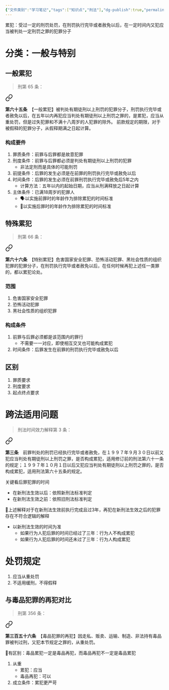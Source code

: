 ```yaml
---
{"文件类别":"学习笔记","tags":["知识点","刑法"],"dg-publish":true,"permalink":"/学习笔记studyup/刑总/累犯/","dgPassFrontmatter":true,"created":"2024-10-30T19:07:40.982+08:00","updated":"2024-11-12T21:17:20.704+08:00"}
---
```


累犯：受过一定的刑罚处罚，在刑罚执行完毕或者赦免以后，在一定时间内又犯应当被判处一定刑罚之罪的犯罪分子
# 分类：一般与特别
## 一般累犯
>刑第 65 条：
<div class="transclusion internal-embed is-loaded"><a class="markdown-embed-link" href="/////#t65" aria-label="Open link"><svg xmlns="http://www.w3.org/2000/svg" width="24" height="24" viewBox="0 0 24 24" fill="none" stroke="currentColor" stroke-width="2" stroke-linecap="round" stroke-linejoin="round" class="svg-icon lucide-link"><path d="M10 13a5 5 0 0 0 7.54.54l3-3a5 5 0 0 0-7.07-7.07l-1.72 1.71"></path><path d="M14 11a5 5 0 0 0-7.54-.54l-3 3a5 5 0 0 0 7.07 7.07l1.71-1.71"></path></svg></a><div class="markdown-embed">



**第六十五条**　【一般累犯】被判处有期徒刑以上刑罚的犯罪分子，刑罚执行完毕或者赦免以后，在五年以内再犯应当判处有期徒刑以上刑罚之罪的，是累犯，应当从重处罚，但是过失犯罪和不满十八周岁的人犯罪的除外。
前款规定的期限，对于被假释的犯罪分子，从假释期满之日起计算。 

</div></div>

### 构成要件
1. 罪质条件：前罪与后罪都是故意犯罪
2. 刑度条件：前罪与后罪都必须是判处有期徒刑以上刑罚的犯罪
	- 非法定刑而是具体的可能刑罚
3. 前提条件：后罪的发生必须是在前罪的刑罚执行完毕或赦免以后
4. 时间条件：后罪的发生必须在前罪刑罚执行完毕或赦免后5年之内
	- 计算方法：五年以内的起始日期，应当从刑满释放之日起计算
5. 主体条件：已满18周岁的犯罪人
	- 🗣️以实施前罪时的年龄作为排除累犯的时间标准
	- 🧵以实施后罪时的年龄作为排除累犯的时间标准
## 特殊累犯
>刑第 66 条：
<div class="transclusion internal-embed is-loaded"><a class="markdown-embed-link" href="/////#t66" aria-label="Open link"><svg xmlns="http://www.w3.org/2000/svg" width="24" height="24" viewBox="0 0 24 24" fill="none" stroke="currentColor" stroke-width="2" stroke-linecap="round" stroke-linejoin="round" class="svg-icon lucide-link"><path d="M10 13a5 5 0 0 0 7.54.54l3-3a5 5 0 0 0-7.07-7.07l-1.72 1.71"></path><path d="M14 11a5 5 0 0 0-7.54-.54l-3 3a5 5 0 0 0 7.07 7.07l1.71-1.71"></path></svg></a><div class="markdown-embed">



**第六十六条**　【特别累犯】危害国家安全犯罪、恐怖活动犯罪、黑社会性质的组织犯罪的犯罪分子，在刑罚执行完毕或者赦免以后，在任何时候再犯上述任一类罪的，都以累犯论处。 

</div></div>

### 范围
1. 危害国家安全犯罪
2. 恐怖活动犯罪
3. 黑社会性质的组织犯罪
### 构成条件
1. 前罪与后罪必须都是该范围内的罪行
	- 不需要一一对应，即使相互交叉也可能构成累犯
2. 时间条件：后罪发生在前罪的刑罚执行完毕或赦免以后
## 区别
1. 罪质要求
2. 刑度要求
3. 起点终点要求
# 跨法适用问题
>刑法时间效力解释第 3 条：
<div class="transclusion internal-embed is-loaded"><a class="markdown-embed-link" href="////#t3" aria-label="Open link"><svg xmlns="http://www.w3.org/2000/svg" width="24" height="24" viewBox="0 0 24 24" fill="none" stroke="currentColor" stroke-width="2" stroke-linecap="round" stroke-linejoin="round" class="svg-icon lucide-link"><path d="M10 13a5 5 0 0 0 7.54.54l3-3a5 5 0 0 0-7.07-7.07l-1.72 1.71"></path><path d="M14 11a5 5 0 0 0-7.54-.54l-3 3a5 5 0 0 0 7.07 7.07l1.71-1.71"></path></svg></a><div class="markdown-embed">



**第三条**　前罪判处的刑罚已经执行完毕或者赦免，在１９９７年９月３０日以前又犯应当判处有期徒刑以上刑罚之罪，是否构成累犯，适用修订前的刑法第六十一条的规定；１９９７年１０月１日以后又犯应当判处有期徒刑以上刑罚之罪的，是否构成累犯，适用刑法第六十五条的规定。 

</div></div>


关键看后罪犯罪的时间
- 在新刑法生效以后：依照新刑法标准判定
- 在新刑法生效之前：依照旧刑法标准判定

🧵上述解释对于在新刑法生效前执行完成且过3年，再犯在新刑法生效之后的犯罪存在不符合逻辑的解释
- 以新刑法生效的时间为准
	- 如果行为人犯后罪的时间已经过了三年：行为人不构成累犯
	- 如果行为人犯后罪的时间还未过了三年：行为人构成累犯
# 处罚规定
1. 应当从重处罚
2. 不适用缓刑，不得假释
## 与毒品犯罪的再犯对比
>刑第 356 条：
<div class="transclusion internal-embed is-loaded"><a class="markdown-embed-link" href="/////#t356" aria-label="Open link"><svg xmlns="http://www.w3.org/2000/svg" width="24" height="24" viewBox="0 0 24 24" fill="none" stroke="currentColor" stroke-width="2" stroke-linecap="round" stroke-linejoin="round" class="svg-icon lucide-link"><path d="M10 13a5 5 0 0 0 7.54.54l3-3a5 5 0 0 0-7.07-7.07l-1.72 1.71"></path><path d="M14 11a5 5 0 0 0-7.54-.54l-3 3a5 5 0 0 0 7.07 7.07l1.71-1.71"></path></svg></a><div class="markdown-embed">



**第三百五十六条**　【毒品犯罪的再犯】因走私、贩卖、运输、制造、非法持有毒品罪被判过刑，又犯本节规定之罪的，从重处罚。 

</div></div>


🧵有区别：毒品累犯一定是毒品再犯，而毒品再犯不一定是毒品累犯
1. 从重
	- 累犯：应当
	- 毒品再犯：可以
2. 成立条件：累犯更严苛